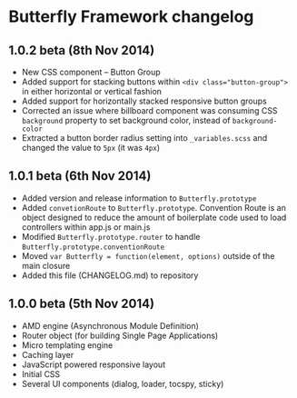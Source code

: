 # Butterfly Framework changelog

## 1.0.2 beta (8th Nov 2014)
* New CSS component – Button Group 
 * Added support for stacking buttons within `<div class="button-group">` in either horizontal or vertical fashion 
 * Added support for horizontally stacked responsive button groups
* Corrected an issue where billboard component was consuming CSS `background` property to set background color, instead of `background-color`
* Extracted a button border radius setting into `_variables.scss` and changed the value to `5px` (it was `4px`)

## 1.0.1 beta (6th Nov 2014)
* Added version and release information to `Butterfly.prototype`
* Added `convetionRoute` to `Butterfly.prototype`. Convention Route is an object designed to reduce the amount of boilerplate code used to load controllers within app.js or main.js 
* Modified `Butterfly.prototype.router` to handle `Butterfly.prototype.conventionRoute`
* Moved `var Butterfly = function(element, options)` outside of the main closure
* Added this file (CHANGELOG.md) to repository

## 1.0.0 beta (5th Nov 2014)
* AMD engine (Asynchronous Module Definition)
* Router object (for building Single Page Applications) 
* Micro templating engine
* Caching layer
* JavaScript powered responsive layout
* Initial CSS
* Several UI components (dialog, loader, tocspy, sticky)